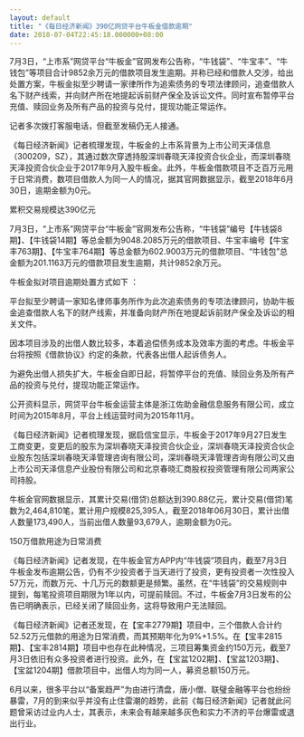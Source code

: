 ```yaml
---
layout: default
title: "《每日经济新闻》390亿网贷平台牛板金借款逾期"
date: 2018-07-04T22:45:18.000000+08:00
---
```


7月3日，“上市系”网贷平台“牛板金”官网发布公告称，“牛钱袋”、“牛宝丰”、“牛钱包”等项目合计9852余万元的借款项目发生逾期。并称已经和借款人交涉，给出处置方案，牛板金拟至少聘请一家律所作为追索债务的专项法律顾问，追查借款人名下财产线索，并向财产所在地提起诉前财产保全及诉讼文件。同时宣布暂停平台充值、赎回业务及所有产品的投资与兑付，提现功能正常运作。

记者多次拨打客服电话，但截至发稿仍无人接通。

《每日经济新闻》记者梳理发现，牛板金的上市系背景为上市公司天泽信息（300209，SZ），其通过数次穿透持股深圳春晓天泽投资合伙企业，而深圳春晓天泽投资合伙企业于2017年9月入股牛板金。此外，牛板金借款项目不乏百万元用于日常消费，数项目借款人为同一人的情况，据其官网数据显示，截至2018年6月30日，逾期金额为0元。

累积交易规模达390亿元

7月3日，“上市系”网贷平台“牛板金”官网发布公告称，“牛钱袋”编号【牛钱袋8期】、【牛钱袋14期】等总金额为9048.2085万元的借款项目、牛宝丰编号【牛宝丰763期】、【牛宝丰764期】等总金额为602.9003万元的借款项目、“牛钱包”总金额为201.1163万元的借款项目发生逾期，共计9852余万元。

牛板金拟对项目逾期处置方式如下 ：

平台拟至少聘请一家知名律师事务所作为此次追索债务的专项法律顾问，协助牛板金追查借款人名下的财产线索，并准备向财产所在地提起诉前财产保全及诉讼的相关文件。

因本项目涉及的出借人数比较多，本着追偿债务成本及效率方面的考虑。牛板金平台将按照《借款协议》约定的条款，代表各出借人起诉债务人。

为避免出借人损失扩大，牛板金自即日起，将暂停平台的充值、赎回业务及所有产品的投资与兑付，提现功能正常运作。

公开资料显示，网贷平台牛板金运营主体是浙江佐助金融信息服务有限公司，成立时间为2015年8月，平台上线运营时间为2015年11月。

《每日经济新闻》记者梳理发现，据启信宝显示，牛板金于2017年9月27日发生工商变更，变更后的股东为深圳春晓天泽投资合伙企业，深圳春晓天泽投资合伙企业股东包括深圳春晓天泽管理咨询有限公司，深圳春晓天泽管理咨询有限公司又由上市公司天泽信息产业股份有限公司和北京春晓汇商股权投资管理有限公司两家公司持股。

牛板金官网数据显示，其累计交易(借贷)总额达到390.88亿元，累计交易(借贷)笔数为2,464,810笔，累计用户规模825,395人，截至2018年06月30日，累计出借人数量173,490人，当前出借人数量93,679人，逾期金额为0元。

150万借款用途为日常消费

《每日经济新闻》记者发现，在牛板金官方APP内“牛钱袋”项目内，截至7月3日牛板金发布逾期公告，仍有不少投资者于当天进行了投资，更有投资者一次性投入57万元，而数万元、十几万元的数额更是频繁。虽然，在“牛钱袋”的交易规则中提到，每笔投资项目期限为1年以内，可提前赎回。不过，牛板金7月3日发布的公告已明确表示，已经关闭了赎回业务，这将导致用户无法赎回。

《每日经济新闻》记者还发现，在【宝丰2779期】项目中，三个借款人合计约52.52万元借款的用途为日常消费，而其预期年化为9%+1.5%。在【宝丰2815期】、【宝丰2814期】项目中也存在此种情况，三项目筹集资金约150万元，截至7月3日依旧有众多投资者进行投资。此外，在【宝盆1202期】、【宝盆1203期】、【宝盆1204期】借款项目中，出借人均为同一人，募资总额150万元。

6月以来，很多平台以“备案趋严”为由进行清盘，唐小僧、联璧金融等平台也纷纷暴雷，7月的到来似乎并没有止住雷潮的趋势，此前《每日经济新闻》记者就此问题曾采访过业内人士，其表示，未来会有越来越多灰色和实力不济的平台爆雷或退出行业。

